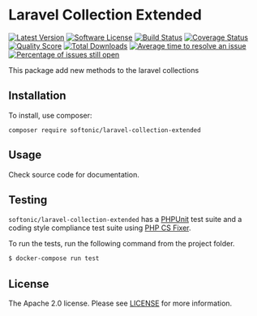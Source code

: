 Laravel Collection Extended
=====

[![Latest Version](https://img.shields.io/github/release/softonic/laravel-collection-extended.svg?style=flat-square)](https://github.com/softonic/laravel-collection-extended/releases)
[![Software License](https://img.shields.io/badge/license-Apache%202.0-blue.svg?style=flat-square)](LICENSE.md)
[![Build Status](https://img.shields.io/travis/softonic/laravel-collection-extended/master.svg?style=flat-square)](https://travis-ci.org/softonic/laravel-collection-extended)
[![Coverage Status](https://img.shields.io/scrutinizer/coverage/g/softonic/laravel-collection-extended.svg?style=flat-square)](https://scrutinizer-ci.com/g/softonic/laravel-collection-extended/code-structure)
[![Quality Score](https://img.shields.io/scrutinizer/g/softonic/laravel-collection-extended.svg?style=flat-square)](https://scrutinizer-ci.com/g/softonic/laravel-collection-extended)
[![Total Downloads](https://img.shields.io/packagist/dt/softonic/laravel-collection-extended.svg?style=flat-square)](https://packagist.org/packages/softonic/laravel-collection-extended)
[![Average time to resolve an issue](http://isitmaintained.com/badge/resolution/softonic/laravel-collection-extended.svg?style=flat-square)](http://isitmaintained.com/project/softonic/laravel-collection-extended "Average time to resolve an issue")
[![Percentage of issues still open](http://isitmaintained.com/badge/open/softonic/laravel-collection-extended.svg?style=flat-square)](http://isitmaintained.com/project/softonic/laravel-collection-extended "Percentage of issues still open")

This package add new methods to the laravel collections

Installation
-------

To install, use composer:

```
composer require softonic/laravel-collection-extended
```

Usage
-------

Check source code for documentation.


Testing
-------

`softonic/laravel-collection-extended` has a [PHPUnit](https://phpunit.de) test suite and a coding style compliance test suite using [PHP CS Fixer](http://cs.sensiolabs.org/).

To run the tests, run the following command from the project folder.

``` bash
$ docker-compose run test
```

License
-------

The Apache 2.0 license. Please see [LICENSE](LICENSE) for more information.

[PSR-2]: http://www.php-fig.org/psr/psr-2/
[PSR-4]: http://www.php-fig.org/psr/psr-4/

